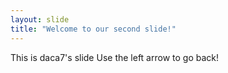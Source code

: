 ```yaml
---
layout: slide
title: "Welcome to our second slide!"
---
```

This is daca7's slide
Use the left arrow to go back!
